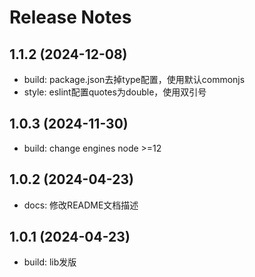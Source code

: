 # Release Notes

## 1.1.2 (2024-12-08)
- build: package.json去掉type配置，使用默认commonjs
- style: eslint配置quotes为double，使用双引号

## 1.0.3 (2024-11-30)
- build: change engines node >=12

## 1.0.2 (2024-04-23)
- docs: 修改README文档描述

## 1.0.1 (2024-04-23)
- build: lib发版

